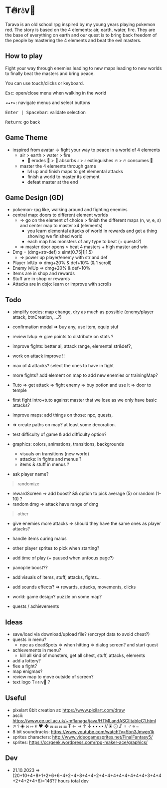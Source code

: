 # T🔥r💧v🍃

Tarava is an old school rpg inspired by my young years playing pokemon red. The story is based on the 4 elements: air, earth, water, fire. They are the base of everything on earth and our quest is to bring back freedom of the people by mastering the 4 elements and beat the evil masters.

## How to play

<p>Fight your way through enemies leading to new maps leading to new worlds to finally beat the masters and bring peace.</p>
<p>You can use touch/clicks or keyboard.</p>
<p><kbd>Esc</kbd>: open/close menu when walking in the world</p>
<p><kbd>◂▴▾▸</kbd>: navigate menus and select buttons</p>
<p><kbd>Enter | Spacebar</kbd>: validate selection</p>
<p><kbd>Return</kbd>: go back</p>

## Game Theme

- inspired from avatar -> fight your way to peace in a world of 4 elements
  - air > earth > water > fire
    - 💨 erodes 🍃 > 🍃 absorbs 💧 > 💧 extinguishes 🔥 > 🔥 consumes 💨
  - master the 4 elements through game
    - lvl up and finish maps to get elemental attacks
    - finish a world to master its element
    - defeat master at the end

## Game Design (GD)

- pokemon-rpg like, walking around and fighting enemies
- central map: doors to different element worlds
  - => go on the element of choice > finish the different maps (n, w, e, s) and center map to master x4 (elements)
    - you learn elemental attacks of world in rewards and get a thing showing we finished world
    - each map has monsters of any type to beat (+ quests?)
  - => master door opens > beat 4 masters + high master and win
- Dmg = (dmg+str-def) x elmt(0.75|1|1.5)
  - => power up player/enemy with str and def
- Player lvlUp => dmg+20% & def+10% (& 1 scroll)
- Enemy lvlUp => dmg+20% & def+10%
- Items are in shop and rewards
- Stuff are in shop or rewards
- Attacks are in dojo: learn or improve with scrolls

## Todo

- simplify codes: map change, dry as much as possible (enemy/player attack, btnCreation, ...?)
- confirmation modal => buy any, use item, equip stuf

- review lvlup => give points to distribute on stats ?

- improve fights: better ai, attack range, elemental str&def?,
- work on attack improve !!
- max of 4 attacks? select the ones to have in fight
- more fights? add element on map to add new enemies or trainingMap?

- Tuto => get attack => fight enemy => buy potion and use it => door to temple
- first fight intro+tuto against master that we lose as we only have basic attacks?

- improve maps: add things on those: npc, quests,
- => create paths on map? at least some decoration.

- test difficulty of game & add difficulty option?
- graphics: colors, animations, transitions, backgrounds

  - visuals on transitions (new world)
  - attacks: in fights and menus ?
  - items & stuff in menus ?

- ask player name?

> randomize

- rewardScreen => add boost? && option to pick average (5) or random (1-10) ?
- random dmg => attack have range of dmg

> other

- give enemies more attacks => should they have the same ones as player attacks?
- handle items curing malus

- other player sprites to pick when starting?
- add time of play (+ paused when unfocus page?)
- panoplie boost??

- add visuals of items, stuff, attacks, fights...
- add sounds effects? => rewards, attacks, movements, clicks

- world: game design? puzzle on some map?
- quests / achievements

## Ideas

- save/load via download/upload file? (encrypt data to avoid cheat?)
- quests in menu?
  - npc as deadSpots => when hitting => dialog screen? and start quest
- achievements in menu?
  - kill all kind of monsters, get all chest, stuff, attacks, elements
- add a lottery?
- flee a fight?
- map enigmas?
- review map to move outside of screen?
- text logo T🔥r💧v🍃 ?

## Useful

- pixelart 8bit creation at: https://www.pixilart.com/draw
- ascii: https://www.ee.ucl.ac.uk/~mflanaga/java/HTMLandASCIItableC1.html
- ↗ ⫯ ◈ ⋈ ↣ ∇ ♥ ❖ ☴ ☷ ☵ ☲ Ŧ ← → ↑ ↓ ▴ ▾ ◂ ▸ // ▣ ⨀ ♪ ♀ ♂ ✠ ∾
- 8 bit soundtracks: https://www.youtube.com/watch?v=5bn3Jmvep1k
- sprites characters: http://www.videogamesprites.net/FinalFantasy5/
- sprites: https://ccrgeek.wordpress.com/rpg-maker-ace/graphics/

## Dev

- 21.10.2023 => (20+10+4+8+1+2+6+6+4+2+4+8+4+4+2+4+4+4+4+4+4+4+4+3+4+4+2+4+2+4+6)=146?? hours total dev
